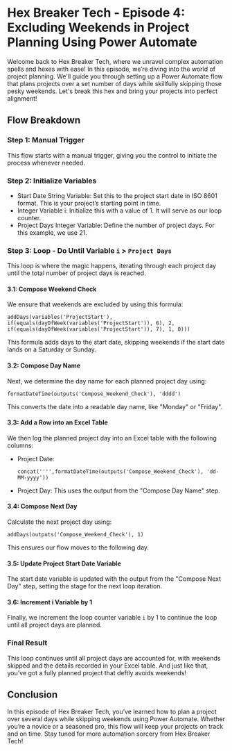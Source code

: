 # Hex Breaker Tech - Episode 4: Excluding Weekends in Project Planning Using Power Automate

Welcome back to Hex Breaker Tech, where we unravel complex automation spells and hexes with ease! In this episode, we’re diving into the world of project planning. We'll guide you through setting up a Power Automate flow that plans projects over a set number of days while skillfully skipping those pesky weekends. Let's break this hex and bring your projects into perfect alignment!

## Flow Breakdown

### Step 1: Manual Trigger
This flow starts with a manual trigger, giving you the control to initiate the process whenever needed.

### Step 2: Initialize Variables
- Start Date String Variable: Set this to the project start date in ISO 8601 format. This is your project’s starting point in time.
- Integer Variable i: Initialize this with a value of 1. It will serve as our loop counter.
- Project Days Integer Variable: Define the number of project days. For this example, we use 21.

### Step 3: Loop - Do Until Variable `i` > `Project Days`
This loop is where the magic happens, iterating through each project day until the total number of project days is reached.

#### 3.1: Compose Weekend Check
We ensure that weekends are excluded by using this formula:

```plaintext
addDays(variables('ProjectStart'), if(equals(dayOfWeek(variables('ProjectStart')), 6), 2, if(equals(dayOfWeek(variables('ProjectStart')), 7), 1, 0)))
```

This formula adds days to the start date, skipping weekends if the start date lands on a Saturday or Sunday.

#### 3.2: Compose Day Name
Next, we determine the day name for each planned project day using:

```plaintext
formatDateTime(outputs('Compose_Weekend_Check'), 'dddd')
```

This converts the date into a readable day name, like "Monday" or "Friday".

#### 3.3: Add a Row into an Excel Table
We then log the planned project day into an Excel table with the following columns:

- Project Date: 
    ```plaintext
    concat('''',formatDateTime(outputs('Compose_Weekend_Check'), 'dd-MM-yyyy'))
    ```
- Project Day: This uses the output from the "Compose Day Name" step.

#### 3.4: Compose Next Day
Calculate the next project day using:

```plaintext
addDays(outputs('Compose_Weekend_Check'), 1)
```

This ensures our flow moves to the following day.

#### 3.5: Update Project Start Date Variable
The start date variable is updated with the output from the "Compose Next Day" step, setting the stage for the next loop iteration.

#### 3.6: Increment i Variable by 1
Finally, we increment the loop counter variable `i` by 1 to continue the loop until all project days are planned.

### Final Result
This loop continues until all project days are accounted for, with weekends skipped and the details recorded in your Excel table. And just like that, you’ve got a fully planned project that deftly avoids weekends!

## Conclusion
In this episode of Hex Breaker Tech, you’ve learned how to plan a project over several days while skipping weekends using Power Automate. Whether you’re a novice or a seasoned pro, this flow will keep your projects on track and on time. Stay tuned for more automation sorcery from Hex Breaker Tech!
```
